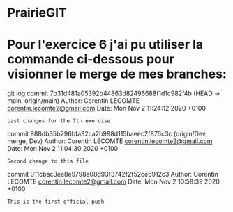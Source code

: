 # PrairieGIT


# Pour l'exercice 6 j'ai pu utiliser la commande ci-dessous pour visionner le merge de mes branches:

git log
commit 7b31d481a05392b44863d82496688f1d1c982f4b (HEAD -> main, origin/main)
Author: Corentin LECOMTE <corentin.lecomte2@gmail.com>
Date:   Mon Nov 2 11:24:12 2020 +0100

    Last changes for the 7th exercise

commit 988db35b296bfa32ca2b998d115baeec2f876c3c (origin/Dev, merge, Dev)
Author: Corentin LECOMTE <corentin.lecomte2@gmail.com>
Date:   Mon Nov 2 11:04:30 2020 +0100

    Second change to this file

commit 011cbac3ee8e9798a08d93f3742f2f52ce6912c3
Author: Corentin LECOMTE <corentin.lecomte2@gmail.com>
Date:   Mon Nov 2 10:58:39 2020 +0100

    This is the first official push
